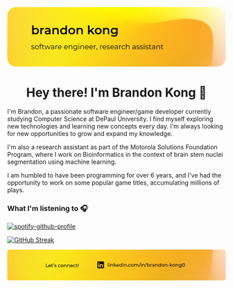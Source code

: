 <img src="./files/header.png"  style="border-radius:20px"/>

<h1 align="center">Hey there! I'm Brandon Kong 👋</h1>
<p>

I'm Brandon, a passionate software engineer/game developer currently studying Computer Science at DePaul University. I find myself exploring new technologies and learning new concepts every day. I'm always looking for new opportunities to grow and expand my knowledge.

I'm also a research assistant as part of the Motorola Solutions Foundation Program, where I work on Bioinformatics in the context of
brain stem nuclei segmentation using machine learning.

I am humbled to have been programming for over 6 years, and I've 
had the opportunity to work on some popular game titles, accumulating
millions of plays. 

</p>

### What I'm listening to 🎧

[![spotify-github-profile](https://spotify-github-profile.vercel.app/api/view?uid=0wy58v4k1seh4grvacxy5qp0j&cover_image=false&theme=natemoo-re&show_offline=true&background_color=121212&interchange=true&bar_color=fed53a&bar_color_cover=false)](https://github.com/kittinan/spotify-github-profile)

[![GitHub Streak](https://streak-stats.demolab.com?user=brandon-kong&theme=transparent&hide_border=true)](https://git.io/streak-stats)

<a href="https://linkedin.com/in/brandon-kong0">
    <img src="./files/footer.png"/>
</a>
